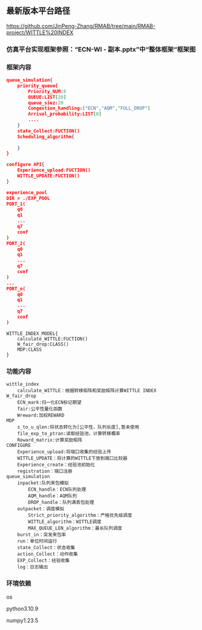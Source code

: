 ## 最新版本平台路径

https://github.com/JinPeng-Zhang/RMAB/tree/main/RMAB-project/WITTLE%20INDEX

### 仿真平台实现框架参照：“ECN-WI - 副本.pptx”中“整体框架“框架图

### 框架内容

```json
queue_simulation{
	priority_queue{
		Priority_NUM:8
		QUEUE:LIST[20]
		queue_siez:20
		Congestion_handling:["ECN","AQM","FULL_DROP"]
		Arrival_probability:LIST[8]
		....
	}
	state_Collect:FUCTION()
	Scheduling_algorithm{
        
    }
}


```

```json
configure API{
	Experience_upload:FUCTION()
	WITTLE_UPDATE:FUCTION()
}
```

```json
experience_pool
DIR = ./EXP_POOL
PORT_1(
	q0
	q1
	...
	q7
	conf
)
PORT_2(
	q0
	q1
	...
	q7
	conf
)
...
PORT_n(
	q0
	q1
	...
	q7
	conf
)
```



```
WITTLE_INDEX_MODEL{
	calculate_WITTLE:FUCTION()
	W_fair_drop:CLASS()
	MDP:CLASS
}
```



### 功能内容

```
wittle_index
    calculate_WITTLE：根据转移矩阵和奖励矩阵计算WITTLE INDEX
W_fair_drop
	ECN_mark:归一化ECN标记期望
	fair:公平性量化函数
	Wreward:加权REWARD
MDP
	s_to_u_qlen:将状态转化为[公平性，队列长度],暂未使用
	file_exp_to_ptran:读取经验池，计算转移概率
	Reward_matrix:计算奖励矩阵
CONFIGURE
	Experience_upload:将端口收集的经验上传
	WITTLE_UPDATE：将计算的WITTLE下放到端口比较器
 	Experience_create：经验池初始化
    registration：端口注册
queue_simulation
    inpacket:队列来包模拟
        ECN_handle：ECN队列处理
        AQM_handle：AQM队列
        DROP_handle：队列满丢包处理
    outpacket：调度模拟
    	Strict_priority_algorithm：严格优先级调度
    	WITTLE_algorithm：WITTLE调度
    	MAX_QUEUE_LEN_algorithm：最长队列调度
	burst_in：突发来包率
	run：单位时间运行
	state_Collect：状态收集
	action_Collect：动作收集
	EXP_Collect：经验收集
	log：日志输出
```

### 环境依赖

os

python3.10.9

numpy1.23.5





